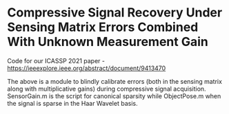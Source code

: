 # Compressive Signal Recovery Under Sensing Matrix Errors Combined With Unknown Measurement Gain

Code for our ICASSP 2021 paper - https://ieeexplore.ieee.org/abstract/document/9413470

The above is a module to blindly calibrate errors (both in the sensing matrix along with multiplicative gains) during compressive signal acquisition. SensorGain.m is the script for canonical sparsity while ObjectPose.m when the signal is sparse in the Haar Wavelet basis.
